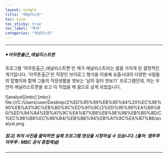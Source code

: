 ```yaml
---
layout: single
title: "애널리스트"
toc: ture
toc_sticky: true
toc_label: "목차"
categories: "애널리스트"
---
```

---
##### **￭ 아무튼출근_애널리스트편**

프로그램 '아무튼출근_애널리스트편'은 제가 애널리스트라는 꿈을 가지게 된 결정적인 계기입니다. '아무튼출근'은 직장인 브이로그 형식을 이용해 요즘시대의 다양한 사람들의 밥벌이와 함께 그들의 직장생활을 엿보는 '남의 일터 엿보기' 프로그램인데, 저는 우연히 애널리스트편을 보고 이 직업을 제 꿈으로 삼게 되었습니다.  

![analyst][mbc]
[mbc]: file:///C:/Users/user/Desktop/2%ED%95%99%EB%85%84%20%EC%9E%90%EB%A3%8C%EB%B0%9C%ED%91%9C/2%ED%95%99%EA%B8%B0/%ED%94%84%EB%A1%9C%EA%B7%B8%EB%9E%98%EB%B0%8D/C%EC%96%B8%EC%96%B4/%EB%B8%94%EB%A1%9C%EA%B7%B8/analyst.png

##### 참고) 위의 사진을 클릭하면 실제 프로그램 영상을 시청하실 수 있습니다. (출처: 엠뚜루마뚜루 : MBC 공식 종합채널)
---
